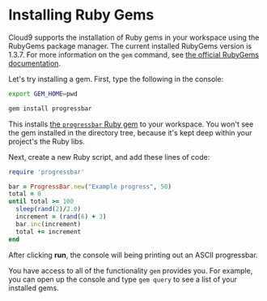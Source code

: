 # Installing Ruby Gems


Cloud9 supports the installation of Ruby gems in your workspace using the RubyGems package manager. The current installed RubyGems version is 1.3.7. For more information on the `gem` command, see [the official RubyGems documentation](http://docs.rubygems.org/).

Let's try installing a gem. First, type the following in the console:

```bash
export GEM_HOME=pwd
```

```bash
gem install progressbar 
```

This installs [the `progressbar` Ruby gem](http://0xcc.net/ruby-progressbar/index.html.en) to your workspace. You won't see the gem installed in the directory tree, because it's kept deep within your project's the Ruby libs. 

Next, create a new Ruby script, and add these lines of code:

```ruby
require 'progressbar'

bar = ProgressBar.new("Example progress", 50)
total = 0
until total >= 100
  sleep(rand(2)/2.0)
  increment = (rand(6) + 3)
  bar.inc(increment)
  total += increment
end
```

After clicking **run**, the console will being printing out an ASCII progressbar.

You have access to all of the functionality `gem` provides you. For example, you can open up the console and type `gem query` to see a list of your installed gems.